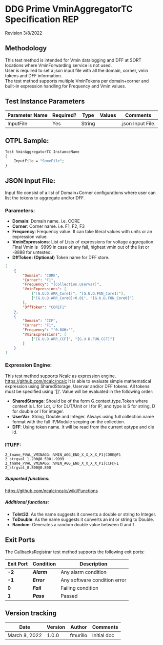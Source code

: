 ﻿# DDG Prime VminAggregatorTC Specification REP

Revision 3/8/2022

## Methodology

This test method is intended for Vmin datalogging and DFF at SORT locations where VminForwarding service is not used.<br>
User is required to set a json input file with all the domain, corner, vmin tokens and DFF information.<br>
The test method supports multiple VminTokens per domain+corner and built-in expression handling for Frequency and Vmin values.<br>


## Test Instance Parameters

| **Parameter Name** | **Required?** | **Type** | **Values** | **Comments** |
| ------------------ | ------------- | -------- | ---------- | ------------ |
| InputFile          | Yes           | String   |            |.json Input File.|


## OTPL Sample:
``` Perl
Test VminAggregatorTC InstanceName
{
	InputFile = "SomeFile";	
}
```

## JSON Input File:
Input file consist of a list of Domain+Corner configurations where user can list the tokens to aggregate and/or DFF.
### Parameters:
  - **Domain**: Domain name. i.e. CORE
  - **Corner**: Corner name. i.e. F1, F2, F3
  - **Frequency**: Frequency value. It can take literal values with units or an expression value.
  - **VminExpressions**: List of Lists of expressions for voltage aggregation. Final Vmin is -9999 in case of any fail, highest vmin out of the list or -8888 for untested.
  - **DffToken: (Optional)** Token name for DFF store.

``` JSON
[
    {
        "Domain": "CORE",
        "Corner": "F1",
        "Frequency": "[Collection.Uservar]",
        "VminExpressions": [
            ["[G.U.D.ARR_Core1]", "[G.U.D.FUN_Core1]"],
            ["[G.U.D.ARR_Core0]+0.01", "[G.U.D.FUN_Core0]"]
        ],
        "DffToken": "COREF1"
    },
    {
        "Domain": "CCF",
        "Corner": "F1",
        "Frequency": "'0.8GHz'",
        "VminExpressions": [
            ["[G.U.D.ARR_CCF]", "[G.U.D.FUN_CCF]"]
        ]
    }
]
```

### Expression Engine:
This test method supports Ncalc as expression engine. https://github.com/ncalc/ncalc 
It is able to evaluate simple mathematical expression using SharedStorage, Uservar and/or DFF tokens.
All tokens must be specified using '[]'. Value will be evaluated in the following order:

   - **SharedStorage**: Should be of the form G.context.type.Token where context is L for Lot, U for DUT/Unit or I for IP, and type is S for string, D for double or I for integer.
   - **UserVar**: String, Double and Integer. Always using full collection.name format with the full IP/Module scoping on the collection.
   - **DFF**: Using token name. It will be read from the current optype and die id.

### ITUFF:
```
2_tname_PVAL_VMINAGG::VMIN_AGG_END_X_X_X_X_P1|CORE@F1
2_strgval_1.200@0.500|-9999
2_tname_PVAL_VMINAGG::VMIN_AGG_END_X_X_X_X_P1|CCF@F1
2_strgval_0.800@0.800
```

##### Supported functions:
https://github.com/ncalc/ncalc/wiki/Functions

##### Additional functions:
  - **ToInt32**: As the name suggests it converts a double or string to Integer.
  - **ToDouble**: As the name suggests it converts an int or string to Double.
  - **Random**: Generates a random double value between 0 and 1.

## Exit Ports

The CallbacksRegistrar test method supports the following exit ports:

| **Exit Port** | **Condition**   | **Description**              |
| ------------- | --------------- | ---------------------------- |
| **-2**        | ***Alarm***     | Any alarm condition          |
| **-1**        | ***Error***     | Any software condition error |
| **0**         | ***Fail***      | Failing condition            |
| **1**         | ***Pass***      | Passed                       |

## Version tracking

| **Date**       | **Version** | **Author**   | **Comments** |
| -------------- | ----------- | ------------ | ------------ |
| March 8, 2022  | 1.0.0       | fmurillo     |  Initial doc|       